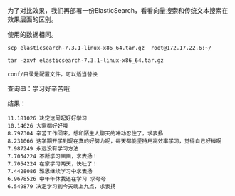 为了对比效果，我们再部署一份ElasticSearch，看看向量搜索和传统文本搜索在效果层面的区别。

使用的数据相同。


```
scp elasticsearch-7.3.1-linux-x86_64.tar.gz  root@172.17.22.6:~/

tar -zxvf elasticsearch-7.3.1-linux-x86_64.tar.gz 
```

```
conf/目录是配置文件，可以适当替换
```


查询串：学习好辛苦哦

结果：
```
11.181026 决定这周起好好学习
10.14626 大家都好好哦
8.797304 辛苦工作回来，想和陌生人聊天的冲动忍住了，求表扬
8.231066 这学期开学到现在真的好努力呢，每天都能坚持用高效率学习，觉得自己好棒啊
7.987249 永远没有学习方法
7.7054224 不断学习画画，求表扬！
7.7054224 在家学习两天，快吐了！
7.4428086 雅思继续学习中求表扬
6.9678526 中午午休我还在学习 求夸夸
6.549879 决定学习到今天晚上九点，求表扬
```